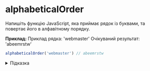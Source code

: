 # alphabeticalOrder

Напишіть функцію JavaScript, яка приймає рядок із буквами, та повертає його в алфавітному порядку.

**Приклад:**
Приклад рядка: 'webmaster'
Очікуваний результат: 'abeemrstw'

```js
alphabeticalOrder('webmaster') // abeemrstw
```

<details>
  <summary>Підказка</summary>

---
Зверніть увагу на вбудований метод масиву [sort] (https://developer.mozilla.org/en-US/docs/Web/JavaScript/Reference/Global_Objects/Array/sort?retiredLocale=uk).  

Зверніть увагу на метод порівняння рядків [localeCompare] (https://developer.mozilla.org/ru/docs/Web/JavaScript/Reference/Global_Objects/String/localeCompare)

</details>